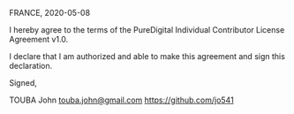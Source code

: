 FRANCE, 2020-05-08

I hereby agree to the terms of the PureDigital Individual Contributor License
Agreement v1.0.

I declare that I am authorized and able to make this agreement and sign this
declaration.

Signed,

TOUBA John touba.john@gmail.com https://github.com/jo541
